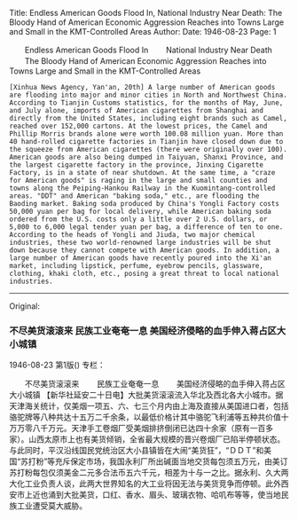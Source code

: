 Title: Endless American Goods Flood In, National Industry Near Death: The Bloody Hand of American Economic Aggression Reaches into Towns Large and Small in the KMT-Controlled Areas
Author:
Date: 1946-08-23
Page: 1

　　Endless American Goods Flood In
　　National Industry Near Death
　　The Bloody Hand of American Economic Aggression Reaches into Towns Large and Small in the KMT-Controlled Areas

    [Xinhua News Agency, Yan'an, 20th] A large number of American goods are flooding into major and minor cities in North and Northwest China. According to Tianjin Customs statistics, for the months of May, June, and July alone, imports of American cigarettes from Shanghai and directly from the United States, including eight brands such as Camel, reached over 152,000 cartons. At the lowest prices, the Camel and Phillip Morris brands alone were worth 100.08 million yuan. More than 40 hand-rolled cigarette factories in Tianjin have closed down due to the squeeze from American cigarettes (there were originally over 100). American goods are also being dumped in Taiyuan, Shanxi Province, and the largest cigarette factory in the province, Jinxing Cigarette Factory, is in a state of near shutdown. At the same time, a "craze for American goods" is raging in the large and small counties and towns along the Peiping-Hankou Railway in the Kuomintang-controlled areas. "DDT" and American "baking soda," etc., are flooding the Baoding market. Baking soda produced by China's Yongli Factory costs 50,000 yuan per bag for local delivery, while American baking soda ordered from the U.S. costs only a little over 2 U.S. dollars, or 5,000 to 6,000 legal tender yuan per bag, a difference of ten to one. According to the heads of Yongli and Jiuda, two major chemical industries, these two world-renowned large industries will be shut down because they cannot compete with American goods. In addition, a large number of American goods have recently poured into the Xi'an market, including lipstick, perfume, eyebrow pencils, glassware, clothing, khaki cloth, etc., posing a great threat to local national industries.



<hr /> 

Original: 


### 不尽美货滚滚来  民族工业奄奄一息  美国经济侵略的血手伸入蒋占区大小城镇

1946-08-23
第1版()
专栏：

　　不尽美货滚滚来
　　民族工业奄奄一息
　　美国经济侵略的血手伸入蒋占区大小城镇
    【新华社延安二十日电】大批美货滚滚流入华北及西北各大小城市。据天津海关统计，仅美烟一项五、六、七三个月内由上海及直接从美国进口者，包括骆驼牌等八种共达十五万二千余条，以最低价格计其中骆驼飞利浦等五种共价值十万万零八千万元。天津手工卷烟厂受美烟排挤倒闭已达四十余家（原有一百多家）。山西太原市上也有美货倾销，全省最大规模的晋兴卷烟厂已陷半停顿状态。与此同时，平汉沿线国民党统治区大小县镇皆在大闹“美货狂”，“ＤＤＴ”和美国“苏打粉”等充斥保定市场，我国永利厂所出碱面当地交货每包须五万元，由美订苏打粉每包仅须美金二元多合法币五六千元，相差为十与一之比。据永利、久大两大化工业负责人谈，此两大世界知名的大工业将因无法与美货竞争而停顿。此外西安市上近也涌到大批美货，口红、香水、眉头、玻璃衣物、哈叽布等等，使当地民族工业遭受莫大威胁。
